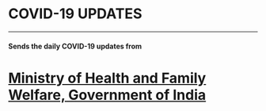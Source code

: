 # COVID-19 UPDATES
-----


#### Sends the daily COVID-19 updates from
# [Ministry of Health and Family Welfare, Government of India](https://www.mohfw.gov.in/)




